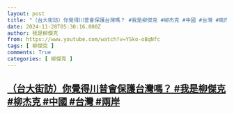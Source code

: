 ```yaml
---
layout: post
title: "（台大街訪）你覺得川普會保護台灣嗎？ #我是柳傑克 #柳杰克 #中國 #台灣 #兩岸"
date: 2024-11-28T05:30:16.000Z
author: 我是柳傑克
from: https://www.youtube.com/watch?v=YSko-oBqNfc
tags: [ 柳傑克 ]
comments: True
categories: [ 柳傑克 ]
---
```

<!--1732771816000-->
[（台大街訪）你覺得川普會保護台灣嗎？ #我是柳傑克 #柳杰克 #中國 #台灣 #兩岸](https://www.youtube.com/watch?v=YSko-oBqNfc)
------

<div>

</div>

